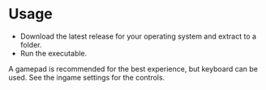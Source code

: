 # Usage
* Download the latest release for your operating system and extract to a folder.
* Run the executable.

A gamepad is recommended for the best experience, but keyboard can be used. See the ingame settings for the controls.